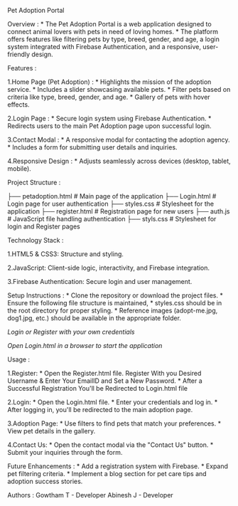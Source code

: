 Pet Adoption Portal

Overview :
     * The Pet Adoption Portal is a web application designed to connect animal lovers with pets in need of loving homes.
     * The platform offers features like filtering pets by type, breed, gender, and age, a login system integrated with Firebase Authentication, and a responsive, user-friendly design.

Features :

 1.Home Page (Pet Adoption) :
      * Highlights the mission of the adoption service.
      * Includes a slider showcasing available pets.
      * Filter pets based on criteria like type, breed, gender, and age.
      * Gallery of pets with hover effects.

 2.Login Page :
      * Secure login system using Firebase Authentication.
      * Redirects users to the main Pet Adoption page upon successful login.

 3.Contact Modal :
      * A responsive modal for contacting the adoption agency.
      * Includes a form for submitting user details and inquiries.

 4.Responsive Design :
      * Adjusts seamlessly across devices (desktop, tablet, mobile).

Project Structure :

 ├── petadoption.html   # Main page of the application
 ├── Login.html         # Login page for user authentication
 ├── styles.css         # Stylesheet for the application
 ├── register.html      # Registration page for new users 
 ├── auth.js            # JavaScript file handling authentication 
 ├── styls.css          # Stylesheet for login and Register pages

Technology Stack :

 1.HTML5 & CSS3: 
        Structure and styling.

 2.JavaScript: 
        Client-side logic, interactivity, and Firebase integration.

 3.Firebase Authentication: 
        Secure login and user management.

Setup Instructions :
     * Clone the repository or download the project files.
     * Ensure the following file structure is maintained,
     * styles.css should be in the root directory for proper styling.
     * Reference images (adopt-me.jpg, dog1.jpg, etc.) should be available in the appropriate folder.

*Login or Register with your own credentials*

*Open Login.html in a browser to start the application*

Usage :

 1.Register:
     * Open the Register.html file.
Register With you Desired Username & Enter Your EmailID and Set a New Password.
     * After a Successful Registration You'll be Redirected to Login.html file

 2.Login:
     * Open the Login.html file.
     * Enter your credentials and log in.
     * After logging in, you'll be redirected to the main adoption page.

 3.Adoption Page:
     * Use filters to find pets that match your preferences.
     * View pet details in the gallery.

 4.Contact Us:
     * Open the contact modal via the "Contact Us" button.
     * Submit your inquiries through the form.

Future Enhancements :
     * Add a registration system with Firebase.
     * Expand pet filtering criteria.
     * Implement a blog section for pet care tips and adoption success stories.

Authors :
Gowtham T - Developer
Abinesh J - Developer
